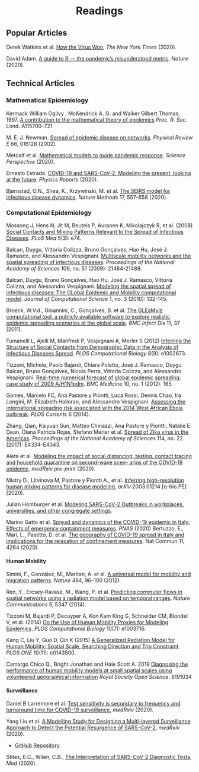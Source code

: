 <!-- Title -->
<h1 align="center">
  Readings 
</h1>

## Popular Articles 

Derek Watkins et al. [How the Virus Won](https://www.nytimes.com/interactive/2020/us/coronavirus-spread.html), *The New York Times* (2020). 

David Adam. [A guide to R — the pandemic’s misunderstood metric](https://www.nature.com/articles/d41586-020-02009-w). *Nature* (2020).

## Technical Articles 

### Mathematical Epidemiology 

Kermack William Ogilvy , McKendrick A. G.  and Walker Gilbert Thomas, 1997. [A contribution to the mathematical theory of epidemics](http://doi.org/10.1098/rspa.1927.0118) *Proc. R. Soc.* Lond. A115700–721

M. E. J. Newman. [Spread of epidemic disease on networks](https://doi.org/10.1103/PhysRevE.66.016128). *Physical Review E* 66, 016128 (2002). 

Metcalf et al. [Mathematical models to guide pandemic response](https://doi.org/10.1126/science.abd1668). *Science Perspective* (2020).

Ernesto Estrada. [COVID-19 and SARS-CoV-2. Modeling the present, looking at the future](https://doi.org/10.1016/j.physrep.2020.07.005). *Physics Reports* (2020).

Bjørnstad, O.N., Shea, K., Krzywinski, M. et al. [The SEIRS model for infectious disease dynamics](https://doi.org/10.1038/s41592-020-0856-2). *Nature Methods* 17, 557–558 (2020). 

### Computational Epidemiology

Mossong J, Hens N, Jit M, Beutels P, Auranen K, Mikolajczyk R, et al. (2008) [Social Contacts and Mixing Patterns Relevant to the Spread of Infectious Diseases](https://doi.org/10.1371/journal.pmed.0050074). *PLoS Med* 5(3): e74. 

Balcan, Duygu, Vittoria Colizza, Bruno Gonçalves, Hao Hu, José J. Ramasco, and Alessandro Vespignani. [Multiscale mobility networks and the spatial spreading of infectious diseases](https://doi.org/10.1073/pnas.0906910106). *Proceedings of the National Academy of Sciences* 106, no. 51 (2009): 21484-21489.

Balcan, Duygu, Bruno Gonçalves, Hao Hu, José J. Ramasco, Vittoria Colizza, and
Alessandro Vespignani. [Modeling the spatial spread of infectious diseases: The GLobal Epidemic and Mobility computational model](https://doi.org/10.1016/j.jocs.2010.07.002). *Journal of Computational Science* 1, no. 3 (2010): 132-145.

Broeck, W.V.d., Gioannini, C., Gonçalves, B. et al. [The GLEaMviz computational tool, a publicly available software to explore realistic epidemic spreading scenarios at the global scale](https://doi.org/10.1186/1471-2334-11-37). *BMC Infect Dis* 11, 37 (2011).

Fumanelli L, Ajelli M, Manfredi P, Vespignani A, Merler S (2012) [Inferring the Structure of Social Contacts from Demographic Data in the Analysis of Infectious Diseases Spread](https://doi.org/10.1371/journal.pcbi.1002673). *PLOS Computational Biology* 8(9): e1002673. 

Tizzoni, Michele, Paolo Bajardi, Chiara Poletto, José J. Ramasco, Duygu Balcan, Bruno
Gonçalves, Nicola Perra, Vittoria Colizza, and Alessandro Vespignani. [Real-time numerical
forecast of global epidemic spreading: case study of 2009 A/H1N1pdm](https://doi.org/10.1016/j.jocs.2010.07.002). *BMC Medicine* 10, no. 1 (2012): 165.

Gomes, Marcelo FC, Ana Pastore y Piontti, Luca Rossi, Dennis Chao, Ira Longini, M.
Elizabeth Halloran, and Alessandro Vespignani. [Assessing the international spreading risk
associated with the 2014 West African Ebola outbreak](https://doi.org/10.1371/currents.outbreaks.cd818f63d40e24aef769dda7df9e0da5.). *PLOS Currents* 6 (2014).

Zhang, Qian, Kaiyuan Sun, Matteo Chinazzi, Ana Pastore y Piontti, Natalie E. Dean, Diana
Patricia Rojas, Stefano Merler et al. [Spread of Zika virus in the Americas](https://doi.org/10.1073/pnas.1620161114). *Proceedings of the National Academy of Sciences* 114, no. 22 (2017): E4334-E4343.

Aleta et al. [Modeling the impact of social distancing, testing, contact tracing and household quarantine on second-wave scen- arios of the COVID-19 epidemic](https://www.medrxiv.org/content/10.1101/2020.05.06.20092841v1.full.pdf). *medRxiv pre-print* (2020).

Mistry D., Litvinova M, Pastore y Piontti A., et al. [Inferring high-resolution human mixing patterns for disease modeling](https://arxiv.org/abs/2003.01214), *arXiv*:2003.01214 [q-bio.PE] (2020).

Julian Homburger et al. [Modeling SARS-CoV-2 Outbreaks in workplaces, universities, and other congregate settings](https://www.color.com/modeling-sars-cov-2-outbreaks-in-workplaces-universities-and-other-congregate-settings).

Marino Gatto et al. [Spread and dynamics of the COVID-19 epidemic in Italy: Effects of emergency containment measures](https://doi.org/10.1073/pnas.2004978117). *PNAS* (2020)
Bertuzzo, E., Mari, L., Pasetto, D. et al. [The geography of COVID-19 spread in Italy and implications for the relaxation of confinement measures](https://doi.org/10.1038/s41467-020-18050-2). Nat Commun 11, 4264 (2020). 

#### Human Mobility 

Simini, F., González, M., Maritan, A. et al. [A universal model for mobility and migration patterns](https://doi.org/10.1038/nature10856). *Nature* 484, 96–100 (2012). 

Ren, Y., Ercsey-Ravasz, M., Wang, P. et al. [Predicting commuter flows in spatial networks using a radiation model based on temporal ranges](https://doi.org/10.1038/ncomms6347). *Nature Communications* 5, 5347 (2014). 

Tizzoni M, Bajardi P, Decuyper A, Kon Kam King G, Schneider CM, Blondel V, et al. (2014) [On the Use of Human Mobility Proxies for Modeling Epidemics](https://doi.org/10.1371/journal.pcbi.1003716). *PLOS Computational Biology* 10(7): e1003716. 

Kang C, Liu Y, Guo D, Qin K (2015) [A Generalized Radiation Model for Human Mobility: Spatial Scale, Searching Direction and Trip Constraint](https://doi.org/10.1371/journal.pone.0143500). *PLOS ONE* 10(11): e0143500. 

Camargo Chico Q., Bright Jonathan and Hale Scott A. 2019 [Diagnosing the performance of human mobility models at small spatial scales using volunteered geographical information](http://doi.org/10.1098/rsos.191034) *Royal Society Open Science*. 6191034

#### Surveillance 

Daniel B Larremore et al. [Test sensitivity is secondary to frequency and turnaround time for COVID-19 surveillance](https://doi.org/10.1101/2020.06.22.20136309), *medRxiv* (2020).

Yang Liu et al. [A Modelling Study for Designing a Multi-layered Surveillance Approach to Detect the Potential Resurgence of SARS-CoV-2](https://doi.org/10.1101/2020.06.27.20141440), *medRxiv* (2020).
  * [GitHub Repository](https://github.com/yangclaraliu/covid_surveillance_strategy)
  
Stites, E.C., Wilen, C.B., [The Interpretation of SARS-CoV-2 Diagnostic Tests](https://doi.org/10.1016/j.medj.2020.08.001), *Med* (2020).
